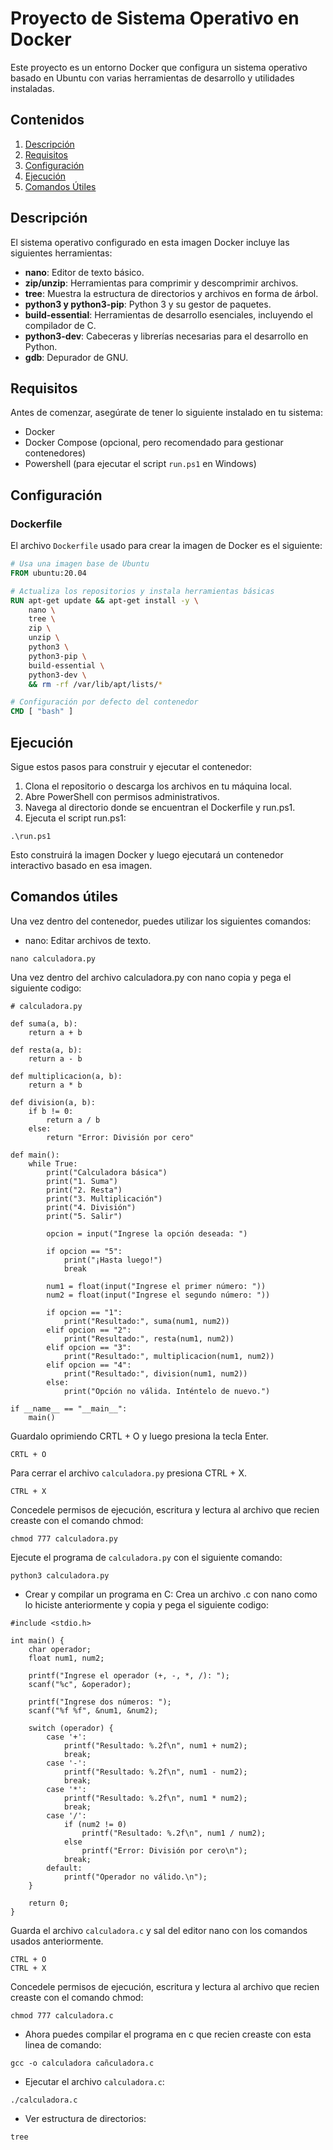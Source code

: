 # Proyecto de Sistema Operativo en Docker

Este proyecto es un entorno Docker que configura un sistema operativo basado en Ubuntu con varias herramientas de desarrollo y utilidades instaladas. 

## Contenidos

1. [Descripción](#descripción)
2. [Requisitos](#requisitos)
3. [Configuración](#configuración)
4. [Ejecución](#ejecución)
5. [Comandos Útiles](#comandos-útiles)

## Descripción

El sistema operativo configurado en esta imagen Docker incluye las siguientes herramientas:

- **nano**: Editor de texto básico.
- **zip/unzip**: Herramientas para comprimir y descomprimir archivos.
- **tree**: Muestra la estructura de directorios y archivos en forma de árbol.
- **python3 y python3-pip**: Python 3 y su gestor de paquetes.
- **build-essential**: Herramientas de desarrollo esenciales, incluyendo el compilador de C.
- **python3-dev**: Cabeceras y librerías necesarias para el desarrollo en Python.
- **gdb**: Depurador de GNU.

## Requisitos

Antes de comenzar, asegúrate de tener lo siguiente instalado en tu sistema:

- Docker
- Docker Compose (opcional, pero recomendado para gestionar contenedores)
- Powershell (para ejecutar el script `run.ps1` en Windows)

## Configuración

### Dockerfile

El archivo `Dockerfile` usado para crear la imagen de Docker es el siguiente:

```Dockerfile
# Usa una imagen base de Ubuntu
FROM ubuntu:20.04

# Actualiza los repositorios y instala herramientas básicas
RUN apt-get update && apt-get install -y \
    nano \
    tree \
    zip \
    unzip \
    python3 \
    python3-pip \
    build-essential \
    python3-dev \
    && rm -rf /var/lib/apt/lists/*

# Configuración por defecto del contenedor
CMD [ "bash" ]
```
## Ejecución
Sigue estos pasos para construir y ejecutar el contenedor:

1. Clona el repositorio o descarga los archivos en tu máquina local.
2. Abre PowerShell con permisos administrativos.
3. Navega al directorio donde se encuentran el Dockerfile y run.ps1.
4. Ejecuta el script run.ps1:
```
.\run.ps1
```
Esto construirá la imagen Docker y luego ejecutará un contenedor interactivo basado en esa imagen.

## Comandos útiles
Una vez dentro del contenedor, puedes utilizar los siguientes comandos:
- nano: Editar archivos de texto.
```
nano calculadora.py
```
Una vez dentro del archivo calculadora.py con nano copia y pega el siguiente codigo:
```
# calculadora.py

def suma(a, b):
    return a + b

def resta(a, b):
    return a - b

def multiplicacion(a, b):
    return a * b

def division(a, b):
    if b != 0:
        return a / b
    else:
        return "Error: División por cero"

def main():
    while True:
        print("Calculadora básica")
        print("1. Suma")
        print("2. Resta")
        print("3. Multiplicación")
        print("4. División")
        print("5. Salir")

        opcion = input("Ingrese la opción deseada: ")

        if opcion == "5":
            print("¡Hasta luego!")
            break

        num1 = float(input("Ingrese el primer número: "))
        num2 = float(input("Ingrese el segundo número: "))

        if opcion == "1":
            print("Resultado:", suma(num1, num2))
        elif opcion == "2":
            print("Resultado:", resta(num1, num2))
        elif opcion == "3":
            print("Resultado:", multiplicacion(num1, num2))
        elif opcion == "4":
            print("Resultado:", division(num1, num2))
        else:
            print("Opción no válida. Inténtelo de nuevo.")

if __name__ == "__main__":
    main()
```
Guardalo oprimiendo CRTL + O y luego presiona la tecla Enter. 
```
CRTL + O
```
Para cerrar el archivo `calculadora.py` presiona CTRL + X.
```
CTRL + X
```
Concedele permisos de ejecución, escritura y lectura al archivo que recien creaste con el comando chmod:
```
chmod 777 calculadora.py
```
Ejecute el programa de `calculadora.py` con el siguiente comando:
```
python3 calculadora.py
```
- Crear y compilar un programa en C:
Crea un archivo .c con nano como lo hiciste anteriormente y copia y pega el siguiente codigo:
```
#include <stdio.h>

int main() {
    char operador;
    float num1, num2;

    printf("Ingrese el operador (+, -, *, /): ");
    scanf("%c", &operador);

    printf("Ingrese dos números: ");
    scanf("%f %f", &num1, &num2);

    switch (operador) {
        case '+':
            printf("Resultado: %.2f\n", num1 + num2);
            break;
        case '-':
            printf("Resultado: %.2f\n", num1 - num2);
            break;
        case '*':
            printf("Resultado: %.2f\n", num1 * num2);
            break;
        case '/':
            if (num2 != 0)
                printf("Resultado: %.2f\n", num1 / num2);
            else
                printf("Error: División por cero\n");
            break;
        default:
            printf("Operador no válido.\n");
    }

    return 0;
}
```
Guarda el archivo `calculadora.c` y sal del editor nano con los comandos usados anteriormente. 
```
CTRL + O
CTRL + X
```
Concedele permisos de ejecución, escritura y lectura al archivo que recien creaste con el comando chmod:
```
chmod 777 calculadora.c
```
- Ahora puedes compilar el programa en c que recien creaste con esta linea de comando:
```
gcc -o calculadora cañculadora.c
```
- Ejecutar el archivo `calculadora.c`:
```
./calculadora.c
```
- Ver estructura de directorios:
```
tree
```
